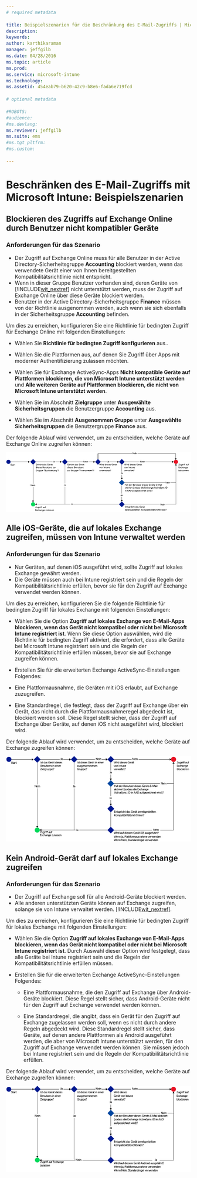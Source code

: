 ```yaml
---
# required metadata

title: Beispielszenarien für die Beschränkung des E-Mail-Zugriffs | Microsoft Intune
description:
keywords:
author: karthikaraman
manager: jeffgilb
ms.date: 04/28/2016
ms.topic: article
ms.prod:
ms.service: microsoft-intune
ms.technology:
ms.assetid: 454eab79-b620-42c9-b8e6-fada6e719fcd

# optional metadata

#ROBOTS:
#audience:
#ms.devlang:
ms.reviewer: jeffgilb
ms.suite: ems
#ms.tgt_pltfrm:
#ms.custom:

---
```


# Beschränken des E-Mail-Zugriffs mit Microsoft Intune: Beispielszenarien

## Blockieren des Zugriffs auf Exchange Online durch Benutzer nicht kompatibler Geräte
### Anforderungen für das Szenario
- Der Zugriff auf Exchange Online muss für alle Benutzer in der Active Directory-Sicherheitsgruppe **Accounting** blockiert werden, wenn das verwendete Gerät einer von Ihnen bereitgestellten Kompatibilitätsrichtlinie nicht entspricht.
- Wenn in dieser Gruppe Benutzer vorhanden sind, deren Geräte von [!INCLUDE[wit_nextref](../includes/wit_nextref_md.md)] nicht unterstützt werden, muss der Zugriff auf Exchange Online über diese Geräte blockiert werden.
- Benutzer in der Active Directory-Sicherheitsgruppe **Finance** müssen von der Richtlinie ausgenommen werden, auch wenn sie sich ebenfalls in der Sicherheitsgruppe **Accounting** befinden.

Um dies zu erreichen, konfigurieren Sie eine Richtlinie für bedingten Zugriff für Exchange Online mit folgenden Einstellungen:

-   Wählen Sie **Richtlinie für bedingten Zugriff konfigurieren** aus..

- Wählen Sie die Plattformen aus, auf denen Sie Zugriff über Apps mit moderner Authentifizierung zulassen möchten.
- Wählen Sie für Exchange ActiveSync-Apps **Nicht kompatible Geräte auf Plattformen blockieren, die von Microsoft Intune unterstützt werden** und **Alle weiteren Geräte auf Plattformen blockieren, die nicht von Microsoft Intune unterstützt werden**.
-   Wählen Sie im Abschnitt **Zielgruppe** unter **Ausgewählte Sicherheitsgruppen** die Benutzergruppe **Accounting** aus.

-   Wählen Sie im Abschnitt **Ausgenommen Gruppe** unter **Ausgewählte Sicherheitsgruppen** die Benutzergruppe **Finance** aus.


Der folgende Ablauf wird verwendet, um zu entscheiden, welche Geräte auf Exchange Online zugreifen können:

![Ablauf für Gerätezugriff](./media/ConditionalAccess8-5.png)

## Alle iOS-Geräte, die auf lokales Exchange zugreifen, müssen von Intune verwaltet werden
### Anforderungen für das Szenario
- Nur Geräten, auf denen iOS ausgeführt wird, sollte Zugriff auf lokales Exchange gewährt werden.
- Die Geräte müssen auch bei Intune registriert sein und die Regeln der Kompatibilitätsrichtlinie erfüllen, bevor sie für den Zugriff auf Exchange verwendet werden können.

Um dies zu erreichen, konfigurieren Sie die folgende Richtlinie für bedingten Zugriff für lokales Exchange mit folgenden Einstellungen:

-   Wählen Sie die Option **Zugriff auf lokales Exchange von E-Mail-Apps blockieren, wenn das Gerät nicht kompatibel oder nicht bei Microsoft Intune registriert ist**. Wenn Sie diese Option auswählen, wird die Richtlinie für bedingten Zugriff aktiviert, die erfordert, dass alle Geräte bei Microsoft Intune registriert sein und die Regeln der Kompatibilitätsrichtlinie erfüllen müssen, bevor sie auf Exchange zugreifen können.

-   Erstellen Sie für die erweiterten Exchange ActiveSync-Einstellungen Folgendes:

  -   Eine Plattformausnahme, die Geräten mit iOS erlaubt, auf Exchange zuzugreifen.   

  -   Eine Standardregel, die festlegt, dass der Zugriff auf Exchange über ein Gerät, das nicht durch die Plattformausnahmeregel abgedeckt ist, blockiert werden soll. Diese Regel stellt sicher, dass der Zugriff auf Exchange über Geräte, auf denen iOS nicht ausgeführt wird, blockiert wird.

Der folgende Ablauf wird verwendet, um zu entscheiden, welche Geräte auf Exchange zugreifen können:

![Ablauf für Gerätezugriff](./media/ConditionalAccess8-3.png)

## Kein Android-Gerät darf auf lokales Exchange zugreifen
### Anforderungen für das Szenario
- Der Zugriff auf Exchange soll für alle Android-Geräte blockiert werden.
- Alle anderen unterstützten Geräte können auf Exchange zugreifen, solange sie von Intune verwaltet werden. [!INCLUDE[wit_nextref](../includes/wit_nextref_md.md)].

Um dies zu erreichen, konfigurieren Sie eine Richtlinie für bedingten Zugriff für lokales Exchange mit folgenden Einstellungen:

-   Wählen Sie die Option **Zugriff auf lokales Exchange von E-Mail-Apps blockieren, wenn das Gerät nicht kompatibel oder nicht bei Microsoft Intune registriert ist**. Durch Auswahl dieser Option wird festgelegt, dass alle Geräte bei Intune registriert sein und die Regeln der Kompatibilitätsrichtlinie erfüllen müssen.

- Erstellen Sie für die erweiterten Exchange ActiveSync-Einstellungen Folgendes:
  -   Eine Plattformausnahme, die den Zugriff auf Exchange über Android-Geräte blockiert. Diese Regel stellt sicher, dass Android-Geräte nicht für den Zugriff auf Exchange verwendet werden können.

  -   Eine Standardregel, die angibt, dass ein Gerät für den Zugriff auf Exchange zugelassen werden soll, wenn es nicht durch andere Regeln abgedeckt wird. Diese Standardregel stellt sicher, dass Geräte, auf denen andere Plattformen als Android ausgeführt werden, die aber von Microsoft Intune unterstützt werden, für den Zugriff auf Exchange verwendet werden können. Sie müssen jedoch bei Intune registriert sein und die Regeln der Kompatibilitätsrichtlinie erfüllen.

Der folgende Ablauf wird verwendet, um zu entscheiden, welche Geräte auf Exchange zugreifen können:

![Ablauf für Gerätezugriff](./media/ConditionalAccess8-4.png)


<!--HONumber=May16_HO1-->


